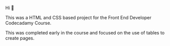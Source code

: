 Hi 👋

This was a HTML and CSS based project for the Front End Developer Codecadamy Course. 

This was completed early in the course and focused on the use of tables to create pages.
